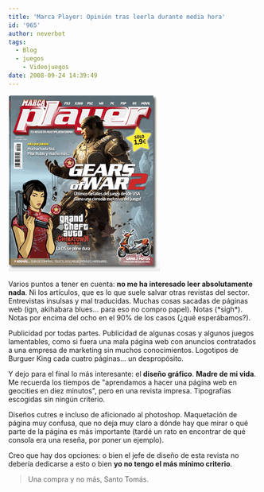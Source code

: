 ```yaml
---
title: 'Marca Player: Opinión tras leerla durante media hora'
id: '965'
author: neverbot
tags:
  - Blog
  - juegos
    - Videojuegos
date: 2008-09-24 14:39:49
---
```


![Marcaplayer #1](./marca-player-opinion-tras-leerla-durante-media-hora/marcaplayer_num1.gif "Marcaplayer #1")

Varios puntos a tener en cuenta: **no me ha interesado leer absolutamente nada**. Ni los artículos, que es lo que suele salvar otras revistas del sector. Entrevistas insulsas y mal traducidas. Muchas cosas sacadas de páginas web (ign, akihabara blues... para eso no compro papel). Notas (\*sigh\*). Notas por encima del ocho en el 90% de los casos (¿qué esperábamos?).

Publicidad por todas partes. Publicidad de algunas cosas y algunos juegos lamentables, como si fuera una mala página web con anuncios contratados a una empresa de marketing sin muchos conocimientos. Logotipos de Burguer King cada cuatro páginas... un despropósito.

Y dejo para el final lo más interesante: el **diseño gráfico**. **Madre de mi vida**. Me recuerda los tiempos de "aprendamos a hacer una página web en geocities en diez minutos", pero en una revista impresa. Tipografías escogidas sin ningún criterio.

Diseños cutres e incluso de aficionado al photoshop. Maquetación de página muy confusa, que no deja muy claro a dónde hay que mirar o qué parte de la página es más importante (tardé un rato en encontrar de qué consola era una reseña, por poner un ejemplo).

Creo que hay dos opciones: o bien el jefe de diseño de esta revista no debería dedicarse a esto o bien **yo no tengo el más mínimo criterio**.

> Una compra y no más, Santo Tomás.